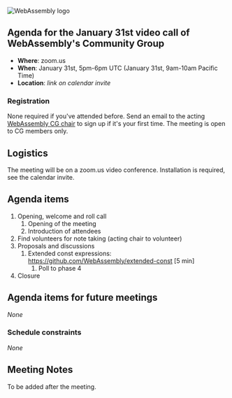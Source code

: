 ![WebAssembly logo](/images/WebAssembly.png)

## Agenda for the January 31st video call of WebAssembly's Community Group

- **Where**: zoom.us
- **When**: January 31st, 5pm-6pm UTC (January 31st, 9am-10am Pacific Time)
- **Location**: *link on calendar invite*

### Registration

None required if you've attended before. Send an email to the acting [WebAssembly CG chair](mailto:webassembly-cg-chair@chromium.org)
to sign up if it's your first time. The meeting is open to CG members only.

## Logistics

The meeting will be on a zoom.us video conference.
Installation is required, see the calendar invite.

## Agenda items

1. Opening, welcome and roll call
    1. Opening of the meeting
    1. Introduction of attendees
1. Find volunteers for note taking (acting chair to volunteer)
1. Proposals and discussions
    1. Extended const expressions: https://github.com/WebAssembly/extended-const [5 min]
        1. Poll to phase 4
1. Closure

## Agenda items for future meetings

*None*

### Schedule constraints

*None*

## Meeting Notes

To be added after the meeting.
